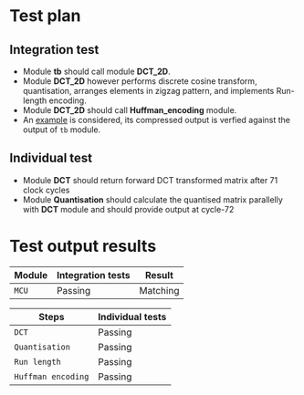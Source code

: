   # Test plan
  ## Integration test
  * Module **tb** should call module **DCT_2D**.
  * Module **DCT_2D** however performs discrete cosine transform, quantisation, arranges elements in zigzag pattern, and implements Run-length encoding.
  * Module **DCT_2D** should call **Huffman_encoding** module.
  * An [example](https://www.projectrhea.org/rhea/index.php/Homework3ECE438JPEG) is considered, its compressed output is verfied against the output of `tb` module.
  
  ## Individual test
  * Module **DCT** should return forward DCT transformed matrix after 71 clock cycles
  * Module **Quantisation** should calculate the quantised matrix parallelly with **DCT** module and should provide output at cycle-72
  
  # Test output results
  | Module | Integration tests | Result |
  | ------ | ----------------- | ------ |
  | `MCU`  | Passing           | Matching |


| Steps | Individual tests |
  | ------ | ---------------- |
  | `DCT`  | Passing          |
  | `Quantisation`| Passing   |
  | `Run length`  | Passing   |
  | `Huffman encoding`| Passing |
  
